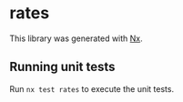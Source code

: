 # rates

This library was generated with [Nx](https://nx.dev).

## Running unit tests

Run `nx test rates` to execute the unit tests.

